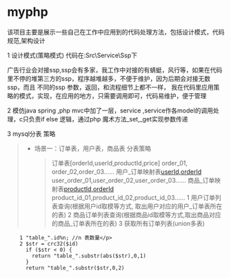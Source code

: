 # myphp
该项目主要是展示一些自己在工作中应用到的代码处理方法，包括设计模式，代码规范,架构设计

1 设计模式(策略模式)  代码在:Src\Service\Ssp下

  广告行业会对接ssp,ssp会有多家，我工作中对接的有蜻蜓，风行等，如果在代码里不停的堆第三方的ssp，程序越堆越多，不便于维护，因为后期会对接无数ssp，而且
  不同的ssp 参数，返回，和流程细节上都不一样，
  我在代码里应用策略的模式，实现，在应用的地方，只需要调用即可，代码易维护，便于管理
 
 
2 模仿java spring ,php mvc中加了一层，service ,service作各model的调用处理，c只负责if else 逻辑，通过php 魔术方法_set,_get实现参数传递

3 mysql分表 策略
  > * 场景一：订单表，用户表，商品表 分表策略
  >   >订单表[orderId,userId,productId,price] order_01, order_02,order_03......
  >   >用户_订单映射表[userId,orderId](分表产品产生业务表) user_order_01,user_order_02,user_order_03...... 
  >   >商品_订单映射表[productId,orderId](分表产生业务表) product_id_01,product_id_02,product_id_03......
  1 用户订单列表查询(根据用户id取模等方式, 取出用户对应的用户_订单表所在的表)
  2 商品订单列表查询(根据商品id取模等方式,取出商品对应的商品_订单表所在的表)
  3 获取所有订单列表(union多表)    
  ```
      1 "table_".id%n; //n 表数量</p>
      2 $str = crc32($id)
        if ($str < 0) {
          return "table_".substr(abs($str),0,1)
        }
        return "table_".substr($str,0,2) 
  ```
